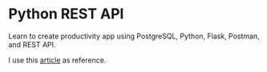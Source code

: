 # Python REST API

Learn to create productivity app using PostgreSQL, Python, Flask, Postman, and REST API.

I use this [article](https://www.codementor.io/@johnfemi/how-to-build-restful-apis-with-python-and-flask-fh5x7zjrx) as reference.